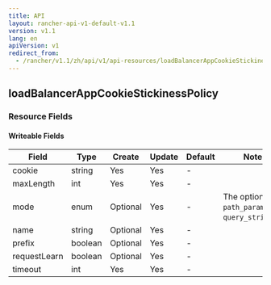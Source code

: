 ```yaml
---
title: API
layout: rancher-api-v1-default-v1.1
version: v1.1
lang: en
apiVersion: v1
redirect_from:
  - /rancher/v1.1/zh/api/v1/api-resources/loadBalancerAppCookieStickinessPolicy/
---
```


## loadBalancerAppCookieStickinessPolicy



### Resource Fields

#### Writeable Fields

Field | Type | Create | Update | Default | Notes
---|---|---|---|---|---
cookie | string | Yes | Yes | - | 
maxLength | int | Yes | Yes | - | 
mode | enum | Optional | Yes | - | The options are `path_parameters`, `query_string`.
name | string | Optional | Yes | - | 
prefix | boolean | Optional | Yes | - | 
requestLearn | boolean | Optional | Yes | - | 
timeout | int | Yes | Yes | - | 



<br>
